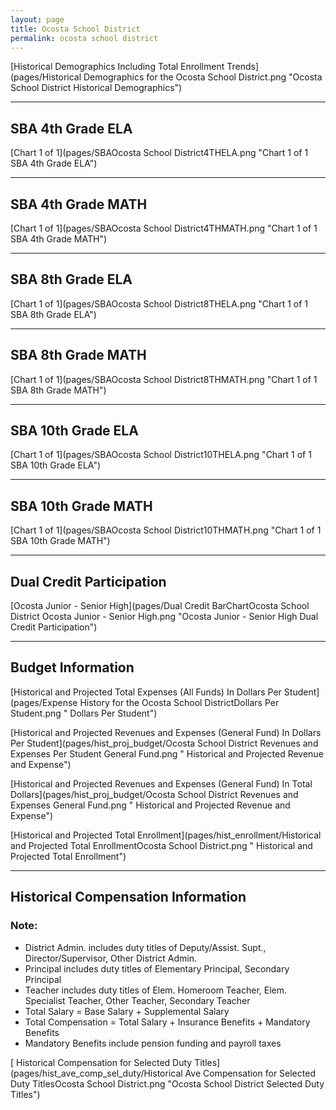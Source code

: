 ```yaml
---
layout: page
title: Ocosta School District
permalink: ocosta school district
---
```



[Historical Demographics Including Total Enrollment Trends](pages/Historical Demographics for the Ocosta School District.png "Ocosta School District Historical Demographics")

___

## SBA 4th Grade ELA

[Chart 1 of 1](pages/SBAOcosta School District4THELA.png "Chart 1 of 1 SBA 4th Grade ELA")


___

## SBA 4th Grade MATH

[Chart 1 of 1](pages/SBAOcosta School District4THMATH.png "Chart 1 of 1 SBA 4th Grade MATH")


___

## SBA 8th Grade ELA

[Chart 1 of 1](pages/SBAOcosta School District8THELA.png "Chart 1 of 1 SBA 8th Grade ELA")


___

## SBA 8th Grade MATH

[Chart 1 of 1](pages/SBAOcosta School District8THMATH.png "Chart 1 of 1 SBA 8th Grade MATH")


___

## SBA 10th Grade ELA

[Chart 1 of 1](pages/SBAOcosta School District10THELA.png "Chart 1 of 1 SBA 10th Grade ELA")


___

## SBA 10th Grade MATH

[Chart 1 of 1](pages/SBAOcosta School District10THMATH.png "Chart 1 of 1 SBA 10th Grade MATH")


___

## Dual Credit Participation

[Ocosta Junior - Senior High](pages/Dual Credit BarChartOcosta School District Ocosta Junior - Senior High.png "Ocosta Junior - Senior High Dual Credit Participation")


___

## Budget Information

[Historical and Projected Total Expenses (All Funds) In Dollars Per Student](pages/Expense History for the Ocosta School DistrictDollars Per Student.png " Dollars Per Student")

[Historical and Projected Revenues and Expenses (General Fund) In Dollars Per Student](pages/hist_proj_budget/Ocosta School District Revenues and Expenses Per Student General Fund.png " Historical and Projected Revenue and Expense")

[Historical and Projected Revenues and Expenses (General Fund) In Total Dollars](pages/hist_proj_budget/Ocosta School District Revenues and Expenses General Fund.png " Historical and Projected Revenue and Expense")

[Historical and Projected Total Enrollment](pages/hist_enrollment/Historical and Projected Total EnrollmentOcosta School District.png " Historical and Projected Total Enrollment")


___

## Historical Compensation Information
### Note:
- District Admin. includes duty titles of Deputy/Assist. Supt., Director/Supervisor, Other District Admin.
- Principal includes duty titles of Elementary Principal, Secondary Principal
- Teacher includes duty titles of Elem. Homeroom Teacher, Elem. Specialist Teacher, Other Teacher, Secondary Teacher
- Total Salary = Base Salary + Supplemental Salary
- Total Compensation = Total Salary + Insurance Benefits + Mandatory Benefits
- Mandatory Benefits include pension funding and payroll taxes

[ Historical Compensation for Selected Duty Titles](pages/hist_ave_comp_sel_duty/Historical Ave Compensation for Selected Duty TitlesOcosta School District.png "Ocosta School District Selected Duty Titles")

